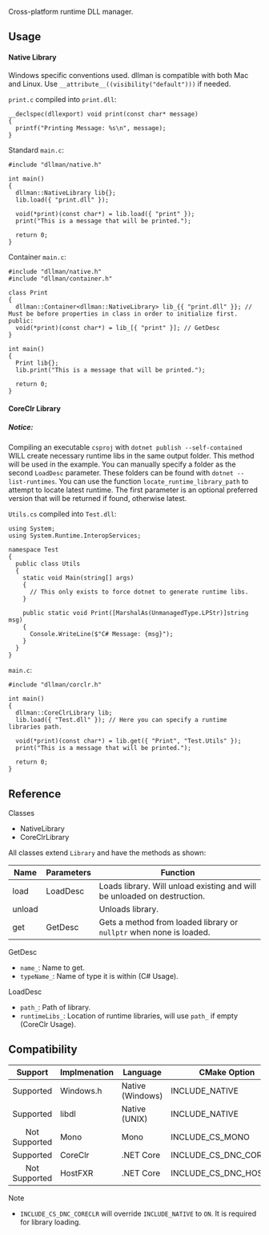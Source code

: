 Cross-platform runtime DLL manager.

## Usage

#### Native Library

Windows specific conventions used. dllman is compatible with both Mac and Linux. Use `__attribute__((visibility("default")))` if needed.

`print.c` compiled into `print.dll`:
```
__declspec(dllexport) void print(const char* message)
{
  printf("Printing Message: %s\n", message);
}
```


Standard `main.c`:
```
#include "dllman/native.h"

int main()
{
  dllman::NativeLibrary lib{};
  lib.load({ "print.dll" });
  
  void(*print)(const char*) = lib.load({ "print" });
  print("This is a message that will be printed.");
  
  return 0;
}
```

Container `main.c`:
```
#include "dllman/native.h"
#include "dllman/container.h"

class Print
{
  dllman::Container<dllman::NativeLibrary> lib_{{ "print.dll" }}; // Must be before properties in class in order to initialize first.
public:
  void(*print)(const char*) = lib_[{ "print" }]; // GetDesc
}

int main()
{
  Print lib{};
  lib.print("This is a message that will be printed.");

  return 0;
}

```

#### CoreClr Library

##### Notice:
Compiling an executable `csproj` with `dotnet publish --self-contained` WILL create necessary runtime libs in the same output folder. This method will be used in the example. You can manually specify a folder as the second `LoadDesc` parameter. These folders can be found with `dotnet --list-runtimes`.
You can use the function `locate_runtime_library_path` to attempt to locate latest runtime. The first parameter is an optional preferred version that will be returned if found, otherwise latest.

`Utils.cs` compiled into `Test.dll`:
```
using System;
using System.Runtime.InteropServices;

namespace Test
{
  public class Utils
  {
    static void Main(string[] args)
    {
      // This only exists to force dotnet to generate runtime libs.
    }
    
    public static void Print([MarshalAs(UnmanagedType.LPStr)]string msg)
    {
      Console.WriteLine($"C# Message: {msg}");
    }
  }
}
```

`main.c`:
```
#include "dllman/corclr.h"

int main()
{
  dllman::CoreClrLibrary lib;
  lib.load({ "Test.dll" }); // Here you can specify a runtime libraries path.
  
  void(*print)(const char*) = lib.get({ "Print", "Test.Utils" });
  print("This is a message that will be printed.");

  return 0;
}
```

## Reference

Classes
- NativeLibrary
- CoreClrLibrary

All classes extend `Library` and have the methods as shown:

| Name    | Parameters | Function                                                                 |
|---------|------------|--------------------------------------------------------------------------|
| load    | LoadDesc   | Loads library. Will unload existing and will be unloaded on destruction. |
| unload  |            | Unloads library.                                                         |
| get     | GetDesc    | Gets a method from loaded library or `nullptr` when none is loaded.      |

GetDesc
- `name_`:        Name to get.
- `typeName_`:    Name of type it is within (C# Usage).

LoadDesc
- `path_`:        Path of library.
- `runtimeLibs_`: Location of runtime libraries, will use `path_` if empty (CoreClr Usage).

## Compatibility

| Support        | Implmenation        | Language          | CMake Option              |
|:--------------:|---------------------|-------------------|---------------------------|
| Supported      | Windows.h           | Native (Windows)  | INCLUDE_NATIVE            |
| Supported      | libdl               | Native (UNIX)     | INCLUDE_NATIVE            |
| Not Supported  | Mono                | Mono              | INCLUDE_CS_MONO           |
| Supported      | CoreClr             | .NET Core         | INCLUDE_CS_DNC_CORECLR    |
| Not Supported  | HostFXR             | .NET Core         | INCLUDE_CS_DNC_HOSTFXR    |

Note
- `INCLUDE_CS_DNC_CORECLR` will override `INCLUDE_NATIVE` to `ON`. It is required for library loading.
